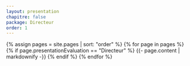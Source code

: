 ```yaml
---
layout: presentation
chapitre: false
package: Directeur
order: 1
---
```


{% assign pages = site.pages | sort: "order" %}
{% for page in pages %}
  {% if page.presentationEvaluation == "Directeur" %}
    {{- page.content | markdownify -}}
  {% endif %}
{% endfor %}
